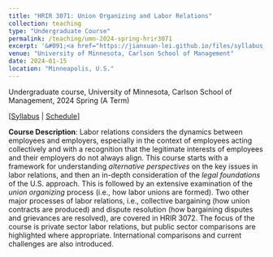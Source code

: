 ```yaml
---
title: "HRIR 3071: Union Organizing and Labor Relations"
collection: teaching
type: "Undergraduate Course"
permalink: /teaching/umn-2024-spring-hrir3071
excerpt: '&#091;<a href="https://jianxuan-lei.github.io/files/syllabus_hrir_3071.pdf">Syllabus;</a> | <a href="https://docs.google.com/document/d/1lJc9z3tncFjOeUPpiUJKGMabEuoxTS-8OStHFZwhM00/edit?usp=sharing">Schedule;</a> &#093'
venue: "University of Minnesota, Carlson School of Management"
date: 2024-01-15
location: "Minneapolis, U.S."
---
```

Undergraduate course, University of Minnesota, Carlson School of Management, 2024 Spring (A Term)

\[[Syllabus](https://jianxuan-lei.github.io/files/syllabus_hrir_3071.pdf) | [Schedule](https://docs.google.com/document/d/1lJc9z3tncFjOeUPpiUJKGMabEuoxTS-8OStHFZwhM00/edit?usp=sharing)\]

**Course Description**: Labor relations considers the dynamics between employees and employers, especially in the context of employees acting collectively and with a recognition that the legitimate interests of employees and their employers do not always align. This course starts with a framework for understanding *alternative perspectives* on the key issues in labor relations, and then an in-depth consideration of the *legal foundations* of the U.S. approach. This is followed by an extensive examination of the *union organizing* process (i.e., how labor unions are formed). Two other major processes of labor relations, i.e., collective bargaining (how union contracts are produced) and dispute resolution (how bargaining disputes and grievances are resolved), are covered in HRIR 3072. The focus of the course is private sector labor relations, but public sector comparisons are highlighted where appropriate. International comparisons and current challenges are also introduced.
